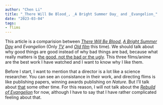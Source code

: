 ```yaml
---
author: "Chen Li"
title: "_There Will Be Blood_, _A Bright Summer Day_ and _Evangelion_"
date: "2023-03-04"
tags: 
- flims
---
```


This article is a comparision between [_There Will Be Blood_](https://www.imdb.com/title/tt0469494/), [_A Bright Summer Day_](https://www.imdb.com/title/tt0101985/) and _Evangelion_ (Only [_TV_](https://www.imdb.com/title/tt0112159/) and [_Old film_](https://www.imdb.com/title/tt0169858/) this time). We should talk about why good things are good instead of why bad things are bad, because what really matters is [the good, not the bad or the ugly](https://www.imdb.com/title/tt0060196/). This three films/anime are the best work I have watched and I want to know why I like them.

Before I start, I want to mention that a director is a lot like a science researcher. You can see an consistance in their work, and directing flims is like publishing papers, winning awards publishing on _Nature_. But I'll talk about [that](https://en.wikipedia.org/wiki/Auteur) some other time. For this reason, I will not talk about the [_Rebuild of  Evangelion_](https://en.wikipedia.org/wiki/Rebuild_of_Evangelion) for now, although I have to say that I have rather complicated feeling about that.
